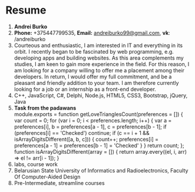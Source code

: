 # Resume
1. **Andrei Burko**
2. **Phone:** +375447799535, **Email:** andreiburko99@gmail.com, **vk**: /andreiburko
3. Courteous and enthusiastic, I am interested in IT and everything in its orbit. I recently began to be fascinated by web programming, e.g. developing apps and building websites. As this area complements my studies, I am keen to gain more experience in the field. For this reason, I am looking for a company willing to offer me a placement among their developers. In return, I would offer my full commitment, and be a pleasant and friendly addition to your team.
I am therefore currently looking for a job or an internship as a front-end developer.
4. C++, JavaScript, C#, Delphi, Node.js, HTML5, CSS3, Bootstrap, jQuery, Java
5. **Task from the padawans**  
module.exports = function getLoveTrianglesCount(preferences = []) {
  var count = 0;
  for (var i = 0; i < preferences.length; i++) {
    var a = preferences[i], b = preferences[a - 1], c = preferences[b - 1];
    if (preferences[i] == 'Checked') continue;
    if (c == i + 1 && isArrayDigitsDifferent([a, b, c])) {
      count++;
      preferences[i] = preferences[a - 1] = preferences[b - 1] = 'Checked'
    }
  }
  return count;
};
function isArrayDigitsDifferent(array = []) {
  return array.every((el, i, arr) => el != arr[i - 1]);
}
6. labs, course work
7. Belarusian State University of Informatics and Radioelectronics, Faculty Of Computer-Aided Design
8. Pre-Intermediate, streamline courses